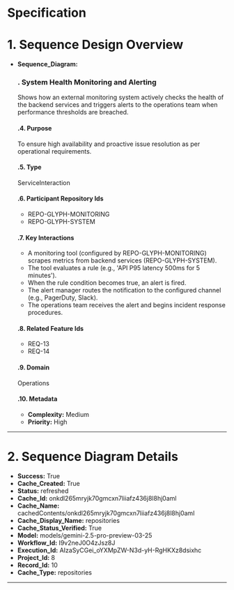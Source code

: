 # Specification

# 1. Sequence Design Overview

- **Sequence_Diagram:**
  ### . System Health Monitoring and Alerting
  Shows how an external monitoring system actively checks the health of the backend services and triggers alerts to the operations team when performance thresholds are breached.

  #### .4. Purpose
  To ensure high availability and proactive issue resolution as per operational requirements.

  #### .5. Type
  ServiceInteraction

  #### .6. Participant Repository Ids
  
  - REPO-GLYPH-MONITORING
  - REPO-GLYPH-SYSTEM
  
  #### .7. Key Interactions
  
  - A monitoring tool (configured by REPO-GLYPH-MONITORING) scrapes metrics from backend services (REPO-GLYPH-SYSTEM).
  - The tool evaluates a rule (e.g., 'API P95 latency  500ms for 5 minutes').
  - When the rule condition becomes true, an alert is fired.
  - The alert manager routes the notification to the configured channel (e.g., PagerDuty, Slack).
  - The operations team receives the alert and begins incident response procedures.
  
  #### .8. Related Feature Ids
  
  - REQ-13
  - REQ-14
  
  #### .9. Domain
  Operations

  #### .10. Metadata
  
  - **Complexity:** Medium
  - **Priority:** High
  


---

# 2. Sequence Diagram Details

- **Success:** True
- **Cache_Created:** True
- **Status:** refreshed
- **Cache_Id:** onkdl265mryjk70gmcxn7liiafz436j8l8hj0aml
- **Cache_Name:** cachedContents/onkdl265mryjk70gmcxn7liiafz436j8l8hj0aml
- **Cache_Display_Name:** repositories
- **Cache_Status_Verified:** True
- **Model:** models/gemini-2.5-pro-preview-03-25
- **Workflow_Id:** I9v2neJ0O4zJsz8J
- **Execution_Id:** AIzaSyCGei_oYXMpZW-N3d-yH-RgHKXz8dsixhc
- **Project_Id:** 8
- **Record_Id:** 10
- **Cache_Type:** repositories


---

